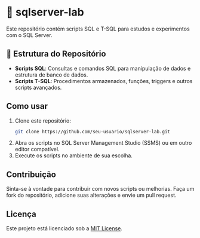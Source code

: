 # 🧪 sqlserver-lab

Este repositório contém scripts SQL e T-SQL para estudos e experimentos com o SQL Server.

## 📂 Estrutura do Repositório

- **Scripts SQL**: Consultas e comandos SQL para manipulação de dados e estrutura de banco de dados.
- **Scripts T-SQL**: Procedimentos armazenados, funções, triggers e outros scripts avançados.

## Como usar

1. Clone este repositório:
    ```bash
    git clone https://github.com/seu-usuario/sqlserver-lab.git
    ```
2. Abra os scripts no SQL Server Management Studio (SSMS) ou em outro editor compatível.
3. Execute os scripts no ambiente de sua escolha.

## Contribuição

Sinta-se à vontade para contribuir com novos scripts ou melhorias. Faça um fork do repositório, adicione suas alterações e envie um pull request.

## Licença

Este projeto está licenciado sob a [MIT License](LICENSE).

